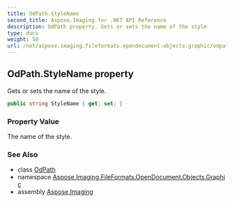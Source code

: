 ```yaml
---
title: OdPath.StyleName
second_title: Aspose.Imaging for .NET API Reference
description: OdPath property. Gets or sets the name of the style
type: docs
weight: 50
url: /net/aspose.imaging.fileformats.opendocument.objects.graphic/odpath/stylename/
---
```

## OdPath.StyleName property

Gets or sets the name of the style.

```csharp
public string StyleName { get; set; }
```

### Property Value

The name of the style.

### See Also

* class [OdPath](../)
* namespace [Aspose.Imaging.FileFormats.OpenDocument.Objects.Graphic](../../odpath/)
* assembly [Aspose.Imaging](../../../)


